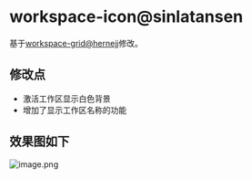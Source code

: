 # workspace-icon@sinlatansen

基于[workspace-grid@hernejj](https://cinnamon-spices.linuxmint.com/applets/view/116)修改。

## 修改点

- 激活工作区显示白色背景
- 增加了显示工作区名称的功能

## 效果图如下

![image.png](https://s2.loli.net/2025/03/15/Xsc7eUrRSNlAB2I.png)
